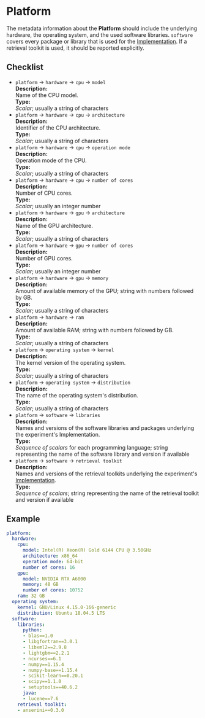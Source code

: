 # Platform

The metadata information about the **Platform** should include the underlying hardware, the operating system, and the used software libraries. `software` covers every package or library that is used for the [Implementation](../implementation). If a retrieval toolkit is used, it should be reported explicitly.

## Checklist

- `platform` &rarr; `hardware` &rarr; `cpu` &rarr; `model`  
**Description:**  
Name of the CPU model.    
**Type:**  
*Scalar*; usually a string of characters
- `platform` &rarr; `hardware` &rarr; `cpu` &rarr; `architecture`  
**Description:**  
Identifier of the CPU architecture.  
**Type:**  
*Scalar*; usually a string of characters
- `platform` &rarr; `hardware` &rarr; `cpu` &rarr; `operation mode`  
**Description:**  
Operation mode of the CPU.  
**Type:**  
*Scalar*; usually a string of characters
- `platform` &rarr; `hardware` &rarr; `cpu` &rarr; `number of cores`  
**Description:**  
Number of CPU cores.  
**Type:**  
*Scalar*; usually an integer number
- `platform` &rarr; `hardware` &rarr; `gpu` &rarr; `architecture`  
**Description:**  
Name of the GPU architecture.  
**Type:**  
*Scalar*; usually a string of characters
- `platform` &rarr; `hardware` &rarr; `gpu` &rarr; `number of cores`  
**Description:**  
Number of GPU cores.  
**Type:**  
*Scalar*; usually an integer number
- `platform` &rarr; `hardware` &rarr; `gpu` &rarr; `memory`  
**Description:**  
Amount of available memory of the GPU; string with numbers followed by GB.  
**Type:**  
*Scalar*; usually a string of characters
- `platform` &rarr; `hardware` &rarr; `ram`   
**Description:**  
Amount of available RAM; string with numbers followed by GB.  
**Type:**  
*Scalar*; usually a string of characters
- `platform` &rarr; `operating system` &rarr; `kernel`  
**Description:**  
The kernel version of the operating system.  
**Type:**  
*Scalar*; usually a string of characters
- `platform` &rarr; `operating system` &rarr; `distribution`   
**Description:**  
The name of the operating system's distribution.   
**Type:**  
*Scalar*; usually a string of characters
- `platform` &rarr; `software` &rarr; `libraries`  
**Description:**  
Names and versions of the software libraries and packages underlying the experiment's Implementation.   
**Type:**  
*Sequence of scalars* for each programming language; string representing the name of the software library and version if available
- `platform` &rarr; `software` &rarr; `retrieval toolkit`  
**Description:**  
Names and versions of the retrieval toolkits underlying the experiment's [Implementation](../implementation).  
**Type:**  
*Sequence of scalars*; string representing the name of the retrieval toolkit and version if available

## Example

```YAML
platform:
  hardware:
    cpu:
      model: Intel(R) Xeon(R) Gold 6144 CPU @ 3.50GHz
      architecture: x86_64
      operation mode: 64-bit
      number of cores: 16
    gpu:
      model: NVIDIA RTX A6000
      memory: 48 GB
      number of cores: 10752
    ram: 32 GB
  operating system:
    kernel: GNU/Linux 4.15.0-166-generic
    distribution: Ubuntu 18.04.5 LTS
  software:
    libraries:
      python:
      - blas==1.0
      - libgfortran==3.0.1
      - libxml2==2.9.8
      - lightgbm==2.2.1
      - ncurses==6.1
      - numpy==1.15.4
      - numpy-base==1.15.4
      - scikit-learn==0.20.1
      - scipy==1.1.0
      - setuptools==40.6.2
      java:
      - lucene==7.6
    retrieval toolkit:
    - anserini==0.3.0
```
